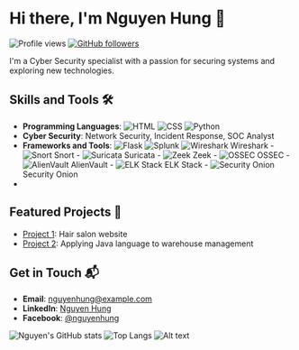 # Hi there, I'm Nguyen Hung 👋

![Profile views](https://gpvc.arturio.dev/nguyenhuwnq0311)
[![GitHub followers](https://img.shields.io/github/followers/nguyenhuwnq0311?label=Follow&style=social)](https://github.com/nguyenhuwnq0311)

I'm a Cyber Security specialist with a passion for securing systems and exploring new technologies. 

## Skills and Tools 🛠️
- **Programming Languages**: ![HTML](https://img.shields.io/badge/HTML-5-orange) ![CSS](https://img.shields.io/badge/CSS-3-blue) ![Python](https://img.shields.io/badge/Python-3.8-blue)
- **Cyber Security**: Network Security, Incident Response, SOC Analyst
- **Frameworks and Tools**: ![Flask](https://img.shields.io/badge/Flask-1.1.2-black) ![Splunk](https://img.shields.io/badge/Splunk-Enterprise-green)  ![Wireshark](https://img.shields.io/badge/Wireshark-3.4.9-blue) Wireshark - ![Snort](https://img.shields.io/badge/Snort-2.9.18.1-red) Snort - ![Suricata](https://img.shields.io/badge/Suricata-6.0.3-orange) Suricata - ![Zeek](https://img.shields.io/badge/Zeek-4.0.2-yellow) Zeek - ![OSSEC](https://img.shields.io/badge/OSSEC-3.6.0-purple) OSSEC - ![AlienVault](https://img.shields.io/badge/AlienVault-OSSIM-brightgreen) AlienVault - ![ELK Stack](https://img.shields.io/badge/ELK_Stack-Latest-blue) ELK Stack - ![Security Onion](https://img.shields.io/badge/Security_Onion-2.3.60-brightgreen) Security Onion
- 

## Featured Projects 🌟
- [Project 1](https://github.com/nguyenhuwnq0311/leehairsalon_q1): Hair salon website
- [Project 2](https://github.com/nguyenhuwnq0311/project2): Applying Java language to warehouse management

## Get in Touch 📬
- **Email**: [nguyenhung@example.com](mailto:nguyenhung.gl.2212@gmail.com)
- **LinkedIn**: [Nguyen Hung](https://www.linkedin.com/in/hungnguyen0311)
- **Facebook**: [@nguyenhung](https://www.facebook.com/nguyenhung0311)

![Nguyen's GitHub stats](https://github-readme-stats.vercel.app/api?username=nguyenhuwnq0311&show_icons=true&theme=radical)
![Top Langs](https://github-readme-stats.vercel.app/api/top-langs/?username=nguyenhuwnq0311&layout=compact&theme=radical)
![Alt text]([https://www.pinterest.com/pin/814799757586791610/](https://i.pinimg.com/originals/d0/7f/3c/d07f3cc35eb5614262fdf7af09c38b69.gif))


